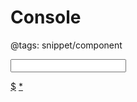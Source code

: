 # Console

@tags: snippet/component

<div id="console">
  <input v-model.trim="evalStr" @keyup.enter="submit" class="ipt">
  <div v-for="(result, i) of results" :key="i" class="result">
    <div v-html="result.code"></div>
    <span :class="['value', { error: result.isError }]">
      <span v-if="result.isAsync" v-html="result.value"></span>
      <template v-else>{{ result.value }}</template>
    </span>
  </div>
</div>

[$](/uploads/scripts/console.js)
[*](/uploads/styles/console.css)
